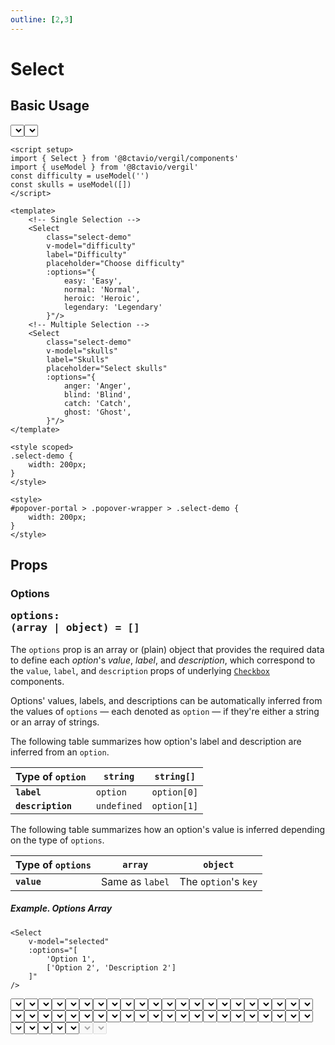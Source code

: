 ```yaml
---
outline: [2,3]
---
```


# Select

<script setup>
import { Select } from '@8ctavio/vergil/components'
import { useModel } from '@8ctavio/vergil'
import { kebabCase } from '@8ctavio/vergil/utilities'

const demo1 = useModel('')
const demo2 = useModel('')
const demo3 = useModel('')
const demo4 = useModel('')
</script>

<style scoped>
.select {
    width: 200px;
}
</style>

<style>
#popover-portal > .popover-wrapper > .select-popover.select-demo {
    width: 200px;
}   
</style>

## Basic Usage

<Demo>
    <div class="col center">
        <Select class="select-demo"
            label="Difficulty"
            placeholder="Choose difficulty"
            :options="{
                easy: 'Easy',
                normal: 'Normal',
                heroic: 'Heroic',
                legendary: 'Legendary'
            }"/>
        <Select class="select-demo"
            :value="[]"
            label="Skulls"
            placeholder="Select skulls"
            :options="{
                anger: 'Anger',
                blind: 'Blind',
                catch: 'Catch',
                ghost: 'Ghost',
            }"/>
    </div>
</Demo>

```vue
<script setup>
import { Select } from '@8ctavio/vergil/components'
import { useModel } from '@8ctavio/vergil'
const difficulty = useModel('')
const skulls = useModel([])
</script>

<template>
    <!-- Single Selection -->
    <Select
        class="select-demo"
        v-model="difficulty"
        label="Difficulty"
        placeholder="Choose difficulty"
        :options="{
            easy: 'Easy',
            normal: 'Normal',
            heroic: 'Heroic',
            legendary: 'Legendary'
        }"/>
    <!-- Multiple Selection -->
    <Select
        class="select-demo"
        v-model="skulls"
        label="Skulls"
        placeholder="Select skulls"
        :options="{
            anger: 'Anger',
            blind: 'Blind',
            catch: 'Catch',
            ghost: 'Ghost',
        }"/>
</template>

<style scoped>
.select-demo {
    width: 200px;
}
</style>

<style>
#popover-portal > .popover-wrapper > .select-demo {
    width: 200px;
}   
</style>
```

## Props

### Options <Badge><pre>options: (array | object) = []</pre></Badge>

The `options` prop is an array or (plain) object that provides the required data to define each *option*'s *value*, *label*, and *description*, which correspond to the `value`, `label`, and `description` props of underlying [`Checkbox`](/components/form/checkbox) components.

Options' values, labels, and descriptions can be automatically inferred from the values of `options` — each denoted as `option` — if they're either a string or an array of strings.

The following table summarizes how option's label and description are inferred from an `option`.

| Type of `option` | `string` | `string[]` |
| ---------------- | -------- | ---------- |
| **`label`** | `option` | `option[0]` |
| **`description`** | `undefined` | `option[1]` |

The following table summarizes how an option's value is inferred depending on the type of `options`.

| Type of `options` | `array` | `object` |
| ----------------- | ------- | -------- |
| **`value`** | Same as `label` | The `option`'s `key` |

##### Example. Options Array

```vue-html
<Select
    v-model="selected"
    :options="[
        'Option 1',
        ['Option 2', 'Description 2']
    ]"
/>
```

<Demo>
    <Select class="select-demo"
        v-model="demo1"
        placeholder="Options array"
        :options="[
            'Option 1',
            ['Option 2', 'Description 2']
        ]"/>    
    <code>selected.value === '{{ demo1.value }}'</code>
</Demo>

##### Example. Options Object

```vue-html
<Select
    v-model="selected"
    :options="{
        value1: 'Option 1',
        value2: ['Option 2', 'Description 2']
    }"
/>
```

<Demo>
    <Select class="select-demo"
        v-model="demo2"
        placeholder="Options object"
        :options="{
            value1: 'Option 1',
            value2: ['Option 2', 'Description 2']
        }"/>  
    <code>selected.value === '{{ demo2.value }}'</code>
</Demo>

### Option's attributes <Badge><pre>option-[value|label|description]: (string | function)</pre></Badge>

The `option-value`, `option-label`, and `option-description` props allow to specify custom options' values, labels, and descriptions.

As strings, these props represent an object key. If an `option` is an object, the resulting value/label/description is obtained by accessing that object with the provided key.

```vue-html
<Select
    v-model="selected"
    :options="[{
        id: '123',
        name: 'Abc Def',
        email: 'abd.def@vergil.com'
    },{
        id: '456',
        name: 'Uvw Xyz',
        email: 'uvw.xyz@vergil.com'
    }]"
    option-value="id"    
    option-label="name"
    option-description="email"
/>
```

<Demo>
    <Select class="select-demo"
        v-model="demo3"
        placeholder="Select option"
        :options="[{
            id: '123',
            name: 'Abc Def',
            email: 'abd.def@vergil.com'
        },{
            id: '456',
            name: 'Uvw Xyz',
            email: 'uvw.xyz@vergil.com'
        }]"
        option-value="id"    
        option-label="name"
        option-description="email"/>
    <code>checked.value === '{{ demo3.value }}'</code>
</Demo>

As functions, these props are called for each `option`, receive the `option` and its `key` (index for arrays) as arguments, and their return value becomes the resulting value/label/description.

```vue-html
<Select
    v-model="selected"
    :options="[{
        id: '123',
        name: 'Abc Def',
        email: 'abd.def@vergil.com'
    },{
        id: '456',
        name: 'Uvw Xyz',
        email: 'uvw.xyz@vergil.com'
    }]"
    :option-value="option => kebabCase(option.name)"    
    :option-label="option => option.name.split(' ')[0]"
    :option-description="option => `@@mail@@ ${option.email}`"
/>
```

<Demo>
    <Select class="select-demo"
        v-model="demo4"
        placeholder="Select option"
        :options="[{
            id: '123',
            name: 'Abc Def',
            email: 'abd.def@vergil.com'
        },{
            id: '456',
            name: 'Uvw Xyz',
            email: 'uvw.xyz@vergil.com'
        }]"
        :option-value="option => kebabCase(option.name)"    
        :option-label="option => option.name.split(' ')[0]"
        :option-description="option => `@@mail@@ ${option.email}`"/>  
    <code>checked.value === '{{ demo4.value }}'</code>
</Demo>

The following functions are the default values for the `option-value`, `option-label`, and `option-description` props.

```js
function defaultOptionValue(option, key) {
    return typeof key === 'number'
        ? Array.isArray(option) ? option[0] : option
        : key
}
function defaultOptionLabel(option) {
    return Array.isArray(option) ? option[0] : option
}
function defaultOptionDescription {
    return Array.isArray(option) ? option[1] : undefined
}
```

### Placeholder <Badge><pre>placeholder: string</pre></Badge>

```vue-html
<Select placeholder="Select option"/>
```

### Placeholder fallback <Badge><pre>placeholder-fallback: (n: number) => string</pre></Badge>

When selecting multiple options, the selected options are displayed in the select button as a comma-separated string of those options' labels. If that string overflows its container, a fallback placeholder is obtained from the `placeholder-fallback` function and displayed instead.

The `placeholder-fallback` function receives as its only argument the number of selected options.

```vue-html
<Select
    :value="[]"
    :options="['The Fall of Reach', 'The Flood', 'First Strike']"
    :placeholder-fallback="n => {
        return `${n} Option${n > 1 ? 's':''} Selected`
    }"
    placeholder="Select option"
/>
```

<Demo>
    <Select class="select-demo"
        :value="[]"
        :options="['The Fall of Reach', 'The Flood', 'First Strike']"
        :placeholder-fallback="n => {
            return `${n} Option${n > 1 ? 's':''} Selected`
        }"
        placeholder="Select option"
    />
</Demo>

The following function is used as the default `placeholder-fallback` value.

```js
n => `${n} Selected`
```

:::tip
The `placeholder-fallback` prop only takes effect in multiple selection mode.
:::

### Filter <Badge><pre>filter: boolean</pre></Badge>

```vue-html
<Select
    :options="['abc','uvw','xyz']"
    placeholder="Select option"
    filter
/>
```

<Demo>
    <Select class="select-demo"
        :options="['abc','uvw','xyz']"
        placeholder="Select option"
        filter
    />
</Demo>

### Filter input <Badge><pre>filter-input: object</pre></Badge>

The `filter-input` prop is an object of props forwarded to the filter's `InputText` component.

```vue-html
<Select
    :options="['Option']"
    placeholder="Select option"
    filter
    :filter-input="{
        placeholder: 'Filter users',
        icon: 'person_search',
        max: '10'
    }"
/>
```

<Demo>
    <Select class="select-demo"
        :options="['Option']"
        placeholder="Select option"
        filter
        :filter-input="{
            placeholder: 'Filter users',
            icon: 'person_search',
            max: '10'
        }"
    />
</Demo>

:::tip
The filter's default placeholder can be configured through the `placeholderFilter` [configuration option](#configuration-options).
:::

### Not-found placeholder <Badge><pre>placeholder-not-found: (query: string) => string</pre></Badge> <Badge><pre>[MiniMarkup](/mini-markup)</pre></Badge>

The `placeholder-not-found` prop is used to obtain a placeholder to display when the `Select`'s filter input yields no results. The passed function receives as a single argument the filter input's query.

```vue-html
<Select
    :options="['Option']"
    placeholder="Select option"
    filter
    :placeholder-not-found="query => {
        return `@@search_off@@\nCould not find [['${query}']]`
    }"
/>
```

<Demo>
    <Select class="select-demo"
        :options="['Option']"
        placeholder="Select option"
        filter
        :placeholder-not-found="query => `@@search_off@@\nCould not find [['${query}']]`"
    />
</Demo>

The following function is used as the default `placeholder-not-found` value.

```js
query => `No results for [["${query}"]]`
```

### Chips <Badge><pre>chips: boolean</pre></Badge> <Badge type="warning">Only for multiple selection</Badge>

```vue-html
<Select
    :value="[]"
    :options="['abc','uvw','xyz']"
    placeholder="Select option"
    chips
/>
```

<Demo>
    <Select class="select-demo"
        :value="[]"
        :options="['abc','uvw','xyz']"
        placeholder="Select option"
        chips
    />
</Demo>

### Float label <Badge><pre>float-label: boolean</pre></Badge>

```vue
<Select label="Select option" float-label :options="['Option']"/>
```

<Demo>
    <Select class="select-demo" label="Select option" float-label :options="['Option']"/>
</Demo>

:::tip NOTE
`float-label` only works if the `placeholder` and `description` props are unset.
:::

### Underline <Badge><pre>underline: boolean</pre></Badge>

<Demo>
    <Select class="select-demo" placeholder="Select option" underline :options="['Option']"/>
</Demo>

### Fill <Badge><pre>fill: boolean</pre></Badge>

<Demo>
    <Select class="select-demo" placeholder="Select option" underline fill :options="['Option']"/>
</Demo>

### Theme <Badge><pre>theme: [theme](/theme#the-theme-prop) = 'brand'</pre></Badge>

<Demo>
    <div class="row center">
        <Select class="select-demo" underline :options="['Option']" theme="brand" placeholder="Brand"/>
        <Select class="select-demo" underline :options="['Option']" theme="user" placeholder="User"/>
        <Select class="select-demo" underline :options="['Option']" theme="ok" placeholder="Ok"/>
        <Select class="select-demo" underline :options="['Option']" theme="info" placeholder="Info"/>
        <Select class="select-demo" underline :options="['Option']" theme="warn" placeholder="Warn"/>
        <Select class="select-demo" underline :options="['Option']" theme="danger" placeholder="Danger"/>
        <Select class="select-demo" underline :options="['Option']" theme="neutral" placeholder="Neutral"/>
    </div>
</Demo>

### Size <Badge><pre>size: ('xs' | 'sm' | 'md' | 'lg' | 'xl') = 'md'</pre></Badge>

<Demo>
    <div class="col center">
        <Select class="select-demo" size="xs" :options="['Option']" placeholder="Extra Small"/>
        <Select class="select-demo" size="sm" :options="['Option']" placeholder="Small"/>
        <Select class="select-demo" size="md" :options="['Option']" placeholder="Medium"/>
        <Select class="select-demo" size="lg" :options="['Option']" placeholder="Large"/>
        <Select class="select-demo" size="xl" :options="['Option']" placeholder="Extra Large"/>
    </div>
</Demo>

### Radius <Badge><pre>radius: ('none' | 'sm' | 'md' | 'lg' | 'full') = 'md'</pre></Badge>

<Demo>
    <div class="col center w-initial">
        <Select class="select-demo" :options="['Option']" placeholder="None" radius="none"/>
        <Select class="select-demo" :options="['Option']" placeholder="Small" radius="sm"/>
        <Select class="select-demo" :options="['Option']" placeholder="Medium" radius="md"/>
        <Select class="select-demo" :options="['Option']" placeholder="Large" radius="lg"/>
        <Select class="select-demo" :options="['Option']" placeholder="Full" radius="full"/>
    </div>
    <div class="col center w-initial">
        <Select class="select-demo" :options="['Option']" underline placeholder="None" radius="none"/>
        <Select class="select-demo" :options="['Option']" underline placeholder="Small" radius="sm"/>
        <Select class="select-demo" :options="['Option']" underline placeholder="Medium" radius="md"/>
        <Select class="select-demo" :options="['Option']" underline placeholder="Large" radius="lg"/>
        <Select class="select-demo" :options="['Option']" underline placeholder="Full" radius="full"/>
    </div>
</Demo>

### Spacing <Badge><pre>spacing: ('compact' | 'expanded') = ''</pre></Badge>

<Demo>
    <div class="col">
        <div class="row center">
            <Select class="select-demo" size="xs" :options="['Option']" spacing="compact" placeholder="Compact"/>
            <Select class="select-demo" size="xs" :options="['Option']" placeholder="Default"/>
            <Select class="select-demo" size="xs" :options="['Option']" spacing="expanded" placeholder="Expanded"/>
        </div>
        <div class="row center">
            <Select class="select-demo" size="sm" :options="['Option']" spacing="compact" placeholder="Compact"/>
            <Select class="select-demo" size="sm" :options="['Option']" placeholder="Default"/>
            <Select class="select-demo" size="sm" :options="['Option']" spacing="expanded" placeholder="Expanded"/>
        </div>
        <div class="row center">
            <Select class="select-demo" size="md" :options="['Option']" spacing="compact" placeholder="Compact"/>
            <Select class="select-demo" size="md" :options="['Option']" placeholder="Default"/>
            <Select class="select-demo" size="md" :options="['Option']" spacing="expanded" placeholder="Expanded"/>
        </div>
        <div class="row center">
            <Select class="select-demo" size="lg" :options="['Option']" spacing="compact" placeholder="Compact"/>
            <Select class="select-demo" size="lg" :options="['Option']" placeholder="Default"/>
            <Select class="select-demo" size="lg" :options="['Option']" spacing="expanded" placeholder="Expanded"/>
        </div>
        <div class="row center">
            <Select class="select-demo" size="xl" :options="['Option']" spacing="compact" placeholder="Compact"/>
            <Select class="select-demo" size="xl" :options="['Option']" placeholder="Default"/>
            <Select class="select-demo" size="xl" :options="['Option']" spacing="expanded" placeholder="Expanded"/>
        </div>
    </div>
</Demo>

### Disabled <Badge><pre>disabled: boolean</pre></Badge>

<Demo>
    <Select class="select-demo" disabled placeholder="Disabled"/>
    <Select class="select-demo" disabled placeholder="Disabled" underline/>
</Demo>

## API Reference

| prop | type | default |
| ---- | ---- | ------- |
| `value` | `string \| array` | `''` |
| `options` | `array \| object` | `[]` |
| `optionValue` | `string \| function` | |
| `optionLabel` | `string \| function` | |
| `optionDescription` | `string \| function` | |
| `placeholder` | `string` | |
| `placeholderFallback` | `(n: number) => string` | |
| `filter` | `boolean` | |
| `placeholderNotFound` | `(query: string) => string` | |
| `chips` | `boolean` | |
| `label` | `string` | |
| `hint` | `string` | |
| `description` | `string` | |
| `help` | `string` | |
| `float-label` | `boolean` | |
| `underline` | `boolean` | |
| `disabled` | `boolean` | |
| `descendant` | `boolean` | |
| [`theme`](/theme#the-theme-prop) | `'brand' \| 'user' \| 'ok' \| 'info' \| 'warn' \| 'danger' \| 'neutral'` | `'brand'` |
| `size` | `'xs' \| 'sm' \| 'md' \| 'lg' \| 'xl'` | `'md'` |
| `radius` | `'none' \| 'sm' \| 'md' \| 'lg' \| 'full'` | `'md'` |
| `spacing` | `'' \| 'compact' \| 'extended'` | `''` |

### Configuration options

The following `Select` props' default values can be overwritten under the `select` root-level [configuration option](/configuration).

| `select.<option>` | [global](/configuration#global-configuration) |
| -------------- | :---: |
| `placeholderFallback` | |
| `placeholderNotFound` | |
| `placeholderFilter` | |
| `underline` | |
| `fill` | |
| `theme` | ✅ |
| `size` | ✅ |
| `radius` | ✅ |
| `spacing` | ✅ |

## Anatomy

<Demo>
    <Anatomy tag="div" classes="form-field select">
        <Anatomy tag="div" classes="form-field-label-wrapper">
            <Anatomy tag="label" classes="form-field-label"/>
            <Anatomy tag="span" classes="form-field-hint"/>
        </Anatomy>
        <Anatomy tag="p" classes="form-field-details form-field-description"/>
        <Anatomy tag="Btn" classes="btn select-button">
            <Anatomy tag="p" classes="select-placeholder">
                <Anatomy tag="span"/>
            </Anatomy>
            <Anatomy tag="div" classes="chips">
                <Anatomy tag='Badge.badge v-for="(label,value) in selected'>
                    <Anatomy tag="button">
                        <Anatomy tag="Icon" classes="icon"/>
                    </Anatomy>
                </Anatomy>
            </Anatomy>
            <Anatomy slot="aside">
                <Anatomy tag="label"/>
            </Anatomy>
        </Anatomy>
        <Anatomy tag="p" classes="form-field-details form-field-help"/>
        <Anatomy tag="Teleport" id="popover-portal">
            <Anatomy tag="div" classes="popover-wrapper">
                <Anatomy tag="div" classes="popover select-popver">
                    <Anatomy tag='Input' classes="input-text"/>
                    <Anatomy tag='p' classes="select-not-found"/>
                    <Anatomy tag='CheckboxGroup' classes="checkbox-group"/>
                </Anatomy>
            </Anatomy>
        </Anatomy>
    </Anatomy>
</Demo>